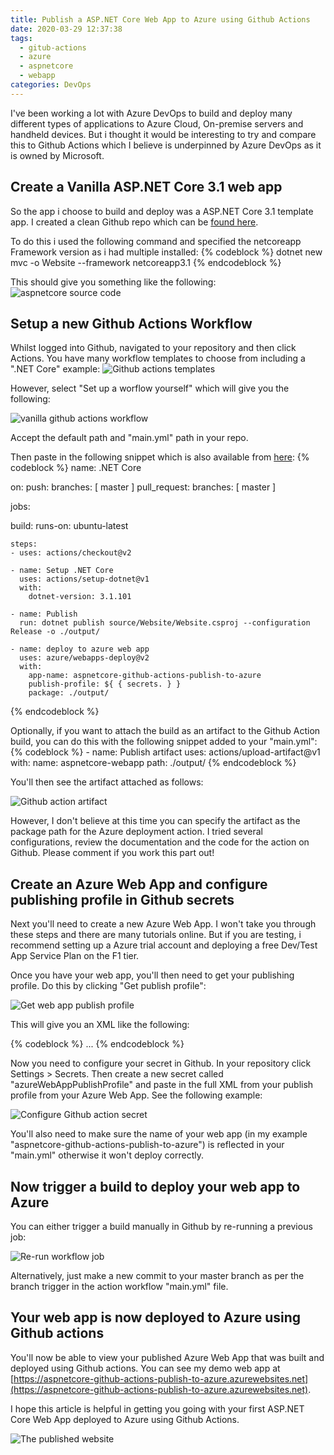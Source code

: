 ```yaml
---
title: Publish a ASP.NET Core Web App to Azure using Github Actions
date: 2020-03-29 12:37:38
tags:
  - gitub-actions
  - azure
  - aspnetcore
  - webapp
categories: DevOps
---
```

I've been working a lot with Azure DevOps to build and deploy many different types of applications to Azure Cloud, On-premise servers and handheld devices. But i thought it would be interesting to try and compare this to Github Actions which I believe is underpinned by Azure DevOps as it is owned by Microsoft.

<!-- more -->

## Create a Vanilla ASP.NET Core 3.1 web app

So the app i choose to build and deploy was a ASP.NET Core 3.1 template app. I created a clean Github repo which can be [found here](https://github.com/Adamsimsy/aspnetcore-github-actions-publish-to-azure).

To do this i used the following command and specified the netcoreapp Framework version as i had multiple installed:
{% codeblock %}
dotnet new mvc -o Website --framework netcoreapp3.1
{% endcodeblock %}

This should give you something like the following:
![aspnetcore source code](/images/publish-a-aspnet-core-web-app-to-azure-using-github-actions/aspnetcore-source-code.jpg)

## Setup a new Github Actions Workflow

Whilst logged into Github, navigated to your repository and then click Actions. You have many workflow templates to choose from including a ".NET Core" example:
![Github actions templates](/images/publish-a-aspnet-core-web-app-to-azure-using-github-actions/github-action-templates.jpg)

However, select "Set up a worflow yourself" which will give you the following:

![vanilla github actions workflow](/images/publish-a-aspnet-core-web-app-to-azure-using-github-actions/vanilla-action-workflow.jpg)

Accept the default path and "main.yml" path in your repo.

Then paste in the following snippet which is also available from [here](https://github.com/Adamsimsy/aspnetcore-github-actions-publish-to-azure/blob/master/.github/workflows/main.yml):
{% codeblock %}
name: .NET Core

on:
  push:
    branches: [ master ]
  pull_request:
    branches: [ master ]
    
jobs:

  build:
    runs-on: ubuntu-latest
    
    steps:
    - uses: actions/checkout@v2

    - name: Setup .NET Core
      uses: actions/setup-dotnet@v1
      with:
        dotnet-version: 3.1.101

    - name: Publish
      run: dotnet publish source/Website/Website.csproj --configuration Release -o ./output/

    - name: deploy to azure web app
      uses: azure/webapps-deploy@v2
      with: 
        app-name: aspnetcore-github-actions-publish-to-azure
        publish-profile: ${ { secrets. } }
        package: ./output/
{% endcodeblock %}

Optionally, if you want to attach the build as an artifact to the Github Action build, you can do this with the following snippet added to your "main.yml":
{% codeblock %}
    - name: Publish artifact
      uses: actions/upload-artifact@v1
      with:
        name: aspnetcore-webapp
        path: ./output/
{% endcodeblock %}

You'll then see the artifact attached as follows:

![Github action artifact](/images/publish-a-aspnet-core-web-app-to-azure-using-github-actions/action-artifact.jpg)

However, I don't believe at this time you can specify the artifact as the package path for the Azure deployment action. I tried several configurations, review the documentation and the code for the action on Github. Please comment if you work this part out!

## Create an Azure Web App and configure publishing profile in Github secrets
Next you'll need to create a new Azure Web App. I won't take you through these steps and there are many tutorials online. But if you are testing, i recommend setting up a Azure trial account and deploying a free Dev/Test App Service Plan on the F1 tier.

Once you have your web app, you'll then need to get your publishing profile. Do this by clicking "Get publish profile":

![Get web app publish profile](/images/publish-a-aspnet-core-web-app-to-azure-using-github-actions/get-webapp-publish-profile.jpg)

This will give you an XML like the following:

{% codeblock %}
<publishData><publishProfile profileName="test-github-action-webapp - Web Deploy" publishMethod="MSDeploy" />
...
</publishData>
{% endcodeblock %}

Now you need to configure your secret in Github. In your repository click Settings > Secrets. Then create a new secret called "azureWebAppPublishProfile" and paste in the full XML from your publish profile from your Azure Web App. See the following example:

![Configure Github action secret](/images/publish-a-aspnet-core-web-app-to-azure-using-github-actions/configure-github-action-sceret.jpg)

You'll also need to make sure the name of your web app (in my example "aspnetcore-github-actions-publish-to-azure") is reflected in your "main.yml" otherwise it won't deploy correctly.

## Now trigger a build to deploy your web app to Azure
You can either trigger a build manually in Github by re-running a previous job:

![Re-run workflow job](/images/publish-a-aspnet-core-web-app-to-azure-using-github-actions/re-run-action.jpg)

Alternatively, just make a new commit to your master branch as per the branch trigger in the action workflow "main.yml" file.

## Your web app is now deployed to Azure using Github actions

You'll now be able to view your published Azure Web App that was built and deployed using Github actions. You can see my demo web app at [https://aspnetcore-github-actions-publish-to-azure.azurewebsites.net](https://aspnetcore-github-actions-publish-to-azure.azurewebsites.net).

I hope this article is helpful in getting you going with your first ASP.NET Core Web App deployed to Azure using Github Actions.

![The published website](/images/publish-a-aspnet-core-web-app-to-azure-using-github-actions/published-website.jpg)